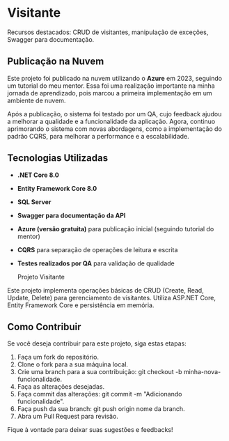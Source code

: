 # Visitante

Recursos destacados: CRUD de visitantes, manipulação de exceções, Swagger para documentação.

## Publicação na Nuvem

Este projeto foi publicado na nuvem utilizando o **Azure** em 2023, seguindo um tutorial do meu mentor. Essa foi uma realização importante na minha jornada de aprendizado, pois marcou a primeira implementação em um ambiente de nuvem.

Após a publicação, o sistema foi testado por um QA, cujo feedback ajudou a melhorar a qualidade e a funcionalidade da aplicação. Agora, continuo aprimorando o sistema com novas abordagens, como a implementação do padrão CQRS, para melhorar a performance e a escalabilidade.

## Tecnologias Utilizadas

- **.NET Core 8.0**
- **Entity Framework Core 8.0**
- **SQL Server**
- **Swagger para documentação da API**
- **Azure (versão gratuita)** para publicação inicial (seguindo tutorial do mentor)
- **CQRS** para separação de operações de leitura e escrita
- **Testes realizados por QA** para validação de qualidade

  Projeto Visitante

Este projeto implementa operações básicas de CRUD (Create, Read, Update, Delete) para gerenciamento de visitantes. Utiliza ASP.NET Core, Entity Framework Core e persistência em memória.

## Como Contribuir

Se você deseja contribuir para este projeto, siga estas etapas:

1. Faça um fork do repositório.
2. Clone o fork para a sua máquina local.
3. Crie uma branch para a sua contribuição: git checkout -b minha-nova-funcionalidade.
4. Faça as alterações desejadas.
5. Faça commit das alterações: git commit -m "Adicionando funcionalidade".
6. Faça push da sua branch: git push origin nome da branch.
7. Abra um Pull Request para revisão.

Fique à vontade para deixar suas sugestões e feedbacks!
